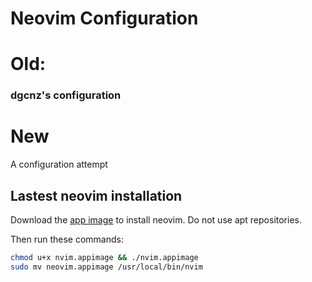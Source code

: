 # Neovim Configuration
# Old:
### dgcnz's configuration
# New

A configuration attempt

## Lastest neovim installation

Download the [app image](https://github.com/neovim/neovim/releases) to install neovim. Do not use apt repositories.

Then run these commands:

```bash
chmod u+x nvim.appimage && ./nvim.appimage
sudo mv neovim.appimage /usr/local/bin/nvim
```
